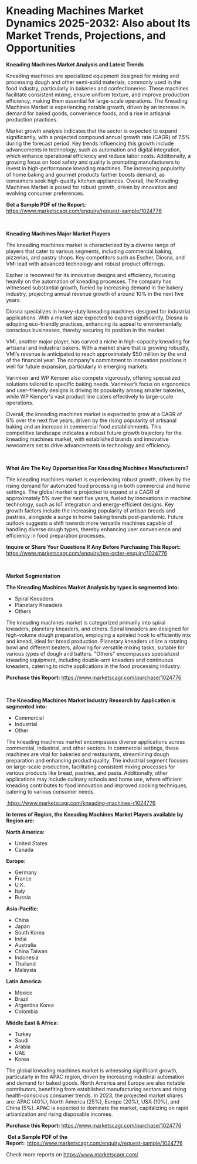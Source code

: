 <p><h1>Kneading Machines Market Dynamics 2025-2032: Also about Its Market Trends, Projections, and Opportunities</h1></p><p><strong>Kneading Machines Market Analysis and Latest Trends</strong></p>
<p><p>Kneading machines are specialized equipment designed for mixing and processing dough and other semi-solid materials, commonly used in the food industry, particularly in bakeries and confectioneries. These machines facilitate consistent mixing, ensure uniform texture, and improve production efficiency, making them essential for large-scale operations. The Kneading Machines Market is experiencing notable growth, driven by an increase in demand for baked goods, convenience foods, and a rise in artisanal production practices.</p><p>Market growth analysis indicates that the sector is expected to expand significantly, with a projected compound annual growth rate (CAGR) of 7.5% during the forecast period. Key trends influencing this growth include advancements in technology, such as automation and digital integration, which enhance operational efficiency and reduce labor costs. Additionally, a growing focus on food safety and quality is prompting manufacturers to invest in high-performance kneading machines. The increasing popularity of home baking and gourmet products further boosts demand, as consumers seek high-quality kitchen appliances. Overall, the Kneading Machines Market is poised for robust growth, driven by innovation and evolving consumer preferences.</p></p>
<p><strong>Get a Sample PDF of the Report:&nbsp;</strong> <a href="https://www.marketscagr.com/enquiry/request-sample/1024776?utm_campaign=2796&utm_medium=2&utm_source=Github&utm_content=ia&utm_term=06032025&utm_id=kneading-machines">https://www.marketscagr.com/enquiry/request-sample/1024776</a></p>
<p>&nbsp;</p>
<p><strong>Kneading Machines Major Market Players</strong></p>
<p><p>The kneading machines market is characterized by a diverse range of players that cater to various segments, including commercial baking, pizzerias, and pastry shops. Key competitors such as Escher, Diosna, and VMI lead with advanced technology and robust product offerings.</p><p>Escher is renowned for its innovative designs and efficiency, focusing heavily on the automation of kneading processes. The company has witnessed substantial growth, fueled by increasing demand in the bakery industry, projecting annual revenue growth of around 10% in the next five years.</p><p>Diosna specializes in heavy-duty kneading machines designed for industrial applications. With a market size expected to expand significantly, Diosna is adopting eco-friendly practices, enhancing its appeal to environmentally conscious businesses, thereby securing its position in the market.</p><p>VMI, another major player, has carved a niche in high-capacity kneading for artisanal and industrial bakers. With a market share that is growing robustly, VMI’s revenue is anticipated to reach approximately $50 million by the end of the financial year. The company's commitment to innovation positions it well for future expansion, particularly in emerging markets.</p><p>Varimixer and WP Kemper also compete vigorously, offering specialized solutions tailored to specific baking needs. Varimixer’s focus on ergonomics and user-friendly designs is driving its popularity among smaller bakeries, while WP Kemper's vast product line caters effectively to large-scale operations.</p><p>Overall, the kneading machines market is expected to grow at a CAGR of 6% over the next five years, driven by the rising popularity of artisanal baking and an increase in commercial food establishments. This competitive landscape indicates a robust future growth trajectory for the kneading machines market, with established brands and innovative newcomers set to drive advancements in technology and efficiency.</p></p>
<p>&nbsp;</p>
<p><strong>What Are The Key Opportunities For Kneading Machines Manufacturers?</strong></p>
<p><p>The kneading machines market is experiencing robust growth, driven by the rising demand for automated food processing in both commercial and home settings. The global market is projected to expand at a CAGR of approximately 5% over the next five years, fueled by innovations in machine technology, such as IoT integration and energy-efficient designs. Key growth factors include the increasing popularity of artisan breads and pastries, alongside a surge in home baking trends post-pandemic. Future outlook suggests a shift towards more versatile machines capable of handling diverse dough types, thereby enhancing user convenience and efficiency in food preparation processes.</p></p>
<p><strong>Inquire or Share Your Questions If Any Before Purchasing This Report:</strong> <a href="https://www.marketscagr.com/enquiry/pre-order-enquiry/1024776?utm_campaign=2796&utm_medium=2&utm_source=Github&utm_content=ia&utm_term=06032025&utm_id=kneading-machines">https://www.marketscagr.com/enquiry/pre-order-enquiry/1024776</a></p>
<p>&nbsp;</p>
<p><strong>Market Segmentation</strong></p>
<p><strong>The Kneading Machines Market Analysis by types is segmented into:</strong></p>
<p><ul><li>Spiral Kneaders</li><li>Planetary Kneaders</li><li>Others</li></ul></p>
<p><p>The kneading machines market is categorized primarily into spiral kneaders, planetary kneaders, and others. Spiral kneaders are designed for high-volume dough preparation, employing a spiraled hook to efficiently mix and knead, ideal for bread production. Planetary kneaders utilize a rotating bowl and different beaters, allowing for versatile mixing tasks, suitable for various types of dough and batters. "Others" encompasses specialized kneading equipment, including double-arm kneaders and continuous kneaders, catering to niche applications in the food processing industry.</p></p>
<p><strong>Purchase this Report:&nbsp;</strong><a href="https://www.marketscagr.com/purchase/1024776?utm_campaign=2796&utm_medium=2&utm_source=Github&utm_content=ia&utm_term=06032025&utm_id=kneading-machines">https://www.marketscagr.com/purchase/1024776</a></p>
<p>&nbsp;</p>
<p><strong>The Kneading Machines Market Industry Research by Application is segmented into:</strong></p>
<p><ul><li>Commercial</li><li>Industrial</li><li>Other</li></ul></p>
<p><p>The kneading machines market encompasses diverse applications across commercial, industrial, and other sectors. In commercial settings, these machines are vital for bakeries and restaurants, streamlining dough preparation and enhancing product quality. The industrial segment focuses on large-scale production, facilitating consistent mixing processes for various products like bread, pastries, and pasta. Additionally, other applications may include culinary schools and home use, where efficient kneading contributes to food innovation and improved cooking techniques, catering to various consumer needs.</p></p>
<p><a href="https://www.marketscagr.com/kneading-machines-r1024776?utm_campaign=2796&utm_medium=2&utm_source=Github&utm_content=ia&utm_term=06032025&utm_id=kneading-machines">&nbsp;https://www.marketscagr.com/kneading-machines-r1024776</a></p>
<p><strong>In terms of Region, the Kneading Machines Market Players available by Region are:</strong></p>
<p>
    <p> <strong> North America: </strong>
        <ul>
            <li>United States</li>
            <li>Canada</li>
        </ul>
        </p> 
    <p> <strong> Europe: </strong>
        <ul>
            <li>Germany</li>
            <li>France</li>
            <li>U.K.</li>
            <li>Italy</li>
            <li>Russia</li>
        </ul>
        </p> 
    <p> <strong> Asia-Pacific: </strong>
        <ul>
            <li>China</li>
            <li>Japan</li>
            <li>South Korea</li>
            <li>India</li>
            <li>Australia</li>
            <li>China Taiwan</li>
            <li>Indonesia</li>
            <li>Thailand</li>
            <li>Malaysia</li>
        </ul>
        </p> 
    <p> <strong> Latin America: </strong>
        <ul>
            <li>Mexico</li>
            <li>Brazil</li>
            <li>Argentina Korea</li>
            <li>Colombia</li>
        </ul>
        </p> 
    <p> <strong> Middle East & Africa: </strong>
        <ul>
            <li>Turkey</li>
            <li>Saudi</li>
            <li>Arabia</li>
            <li>UAE</li>
            <li>Korea</li>
        </ul>
    </p>
    </p>
<p><p>The global kneading machines market is witnessing significant growth, particularly in the APAC region, driven by increasing industrial automation and demand for baked goods. North America and Europe are also notable contributors, benefiting from established manufacturing sectors and rising health-conscious consumer trends. In 2023, the projected market shares are: APAC (40%), North America (25%), Europe (20%), USA (10%), and China (5%). APAC is expected to dominate the market, capitalizing on rapid urbanization and rising disposable incomes.</p></p>
<p><strong>Purchase this Report: </strong><a href="https://www.marketscagr.com/purchase/1024776?utm_campaign=2796&utm_medium=2&utm_source=Github&utm_content=ia&utm_term=06032025&utm_id=kneading-machines">https://www.marketscagr.com/purchase/1024776</a></p>
<p>&nbsp;<strong>Get a Sample PDF of the Report:&nbsp;&nbsp;</strong><a href="https://www.marketscagr.com/enquiry/request-sample/1024776?utm_campaign=2796&utm_medium=2&utm_source=Github&utm_content=ia&utm_term=06032025&utm_id=kneading-machines">https://www.marketscagr.com/enquiry/request-sample/1024776</a></p>
<p><strong></strong></p>
<p>Check more reports on <a href="https://www.marketscagr.com/?utm_campaign=2796&utm_medium=2&utm_source=Github&utm_content=ia&utm_term=06032025&utm_id=kneading-machines">https://www.marketscagr.com/</a></p>